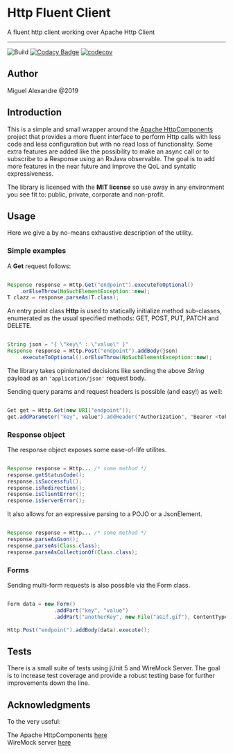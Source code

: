 # Http Fluent Client 
A fluent http client working over Apache Http Client

---

![Build](https://github.com/analog-alex/http-fluent-client/workflows/Java%20CI%20with%20Maven/badge.svg)
[![Codacy Badge](https://app.codacy.com/project/badge/Grade/1d889ad3ee6a4c3ca7cd58aed6f80c60)](https://www.codacy.com/gh/analog-alex/http-fluent-client-java/dashboard?utm_source=github.com&amp;utm_medium=referral&amp;utm_content=analog-alex/http-fluent-client-java&amp;utm_campaign=Badge_Grade)
[![codecov](https://codecov.io/gh/analog-alex/http-fluent-client-java/branch/main/graph/badge.svg?token=ukR7a8TKIC)](https://codecov.io/gh/analog-alex/http-fluent-client-java)

## Author
Miguel Alexandre @2019

## Introduction

This is a simple and small wrapper around the [Apache HttpComponents](https://hc.apache.org) project that provides a more fluent
interface to perform Http calls with less code and less configuration but with no read loss of functionality. Some extra features
are added like the possibility to make an async call or to subscribe to a Response using an RxJava observable. 
The goal is to add more features in the near future and improve the QoL and syntatic expressiveness. 

The library is licensed with the **MIT license** so use away in any environment you see fit to: public, private, corporate and non-profit.

## Usage

Here we give a by no-means exhaustive description of the utility.

### Simple examples

A **Get** request follows:

```java

Response response = Http.Get("endpoint").executeToOptional()
	.orElseThrow(NoSuchElementException::new);
T clazz = response.parseAs(T.class);

```
An entry point class **Http** is used to statically initialize method sub-classes, enumerated as the usual specified methods: GET, POST,
PUT, PATCH and DELETE. 

```java

String json = "{ \"key\" : \"value\" }"
Response response = Http.Post("endpoint").addBody(json)
	.executeToOptional().orElseThrow(NoSuchElementException::new);

```

The library takes opinionated decisions like sending the above *String* payload as an `'application/json'` request body.

Sending query params and request headers is possible (and easy!) as well:

```java

Get get = Http.Get(new URI("endpoint"));
get.addParameter("key", value").addHeader("Authorization", "Bearer <token>").execute();

```

### Response object

The response object exposes some ease-of-life utilites.

```java

Response response = Http... /* some method */
response.getStatusCode(); 
response.isSuccessful();
response.isRedirection();
response.isClientError();
response.isServerError();
```

It also allows for an expressive parsing to a POJO or a JsonElement.

```java

Response response = Http... /* some method */
response.parseAsGson(); 
response.parseAs(Class.class);
response.parseAsCollectionOf(Class.class);

```

### Forms

Sending multi-form requests is also possible via the Form class.

```java

Form data = new Form()
               .addPart("key", "value")
               .addPart("anotherKey", new File("aGif.gif"), ContentType.IMAGE_GIF);
               
Http.Post("endpoint").addBody(data).execute();


```

## Tests

There is a small suite of tests using jUnit 5 and WireMock Server. The goal is to increase test coverage and provide a robust testing
base for further improvements down the line.

## Acknowledgments

To the very useful:

The Apache HttpComponents [here](https://hc.apache.org)  
WireMock server [here](http://wiremock.org)  

